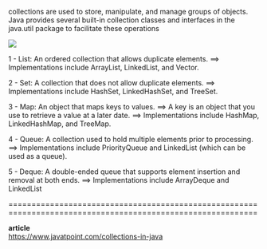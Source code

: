collections are used to store, manipulate, and manage groups of objects.
 Java provides several built-in collection classes and interfaces in the java.util package to facilitate these operations

![](https://static.javatpoint.com/images/java-collection-hierarchy.png)




1 - List: An ordered collection that allows duplicate elements.
           ==> Implementations include ArrayList, LinkedList, and Vector.

2 - Set: A collection that does not allow duplicate elements.
           ==> Implementations include HashSet, LinkedHashSet, and TreeSet.

3 - Map: An object that maps keys to values.
            ==> A key is an object that you use to retrieve a value at a later date.
            ==> Implementations include HashMap, LinkedHashMap, and TreeMap.

4 - Queue: A collection used to hold multiple elements prior to processing.
            ==> Implementations include PriorityQueue and LinkedList (which can be used as a queue).

5 - Deque: A double-ended queue that supports element insertion and removal at both ends.
            ==> Implementations include ArrayDeque and LinkedList

   ============================================================================================================

   **article**  
            https://www.javatpoint.com/collections-in-java

